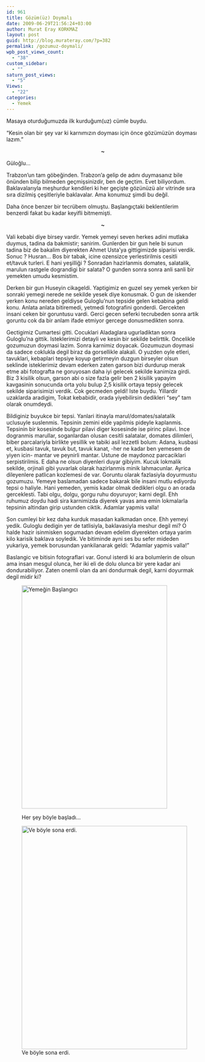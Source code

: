 ```yaml
---
id: 961
title: Gözüm(üz) Doymalı
date: 2009-06-29T21:56:24+03:00
author: Murat Eray KORKMAZ
layout: post
guid: http://blog.murateray.com/?p=382
permalink: /gozumuz-doymali/
wpb_post_views_count:
  - "38"
custom_sidebar:
  - ""
saturn_post_views:
  - "5"
Views:
  - "22"
categories:
  - Yemek
---
```

Masaya oturduğumuzda ilk kurduğum(uz) cümle buydu.

&#8220;Kesin olan bir şey var ki karnımızın doyması için önce gözümüzün doyması lazım.&#8221;

<p style="text-align: center;">
  <strong>~</strong>
</p>

Güloğlu&#8230;

Trabzon&#8217;un tam göbeğinden. Trabzon&#8217;a gelip de adını duymasanız bile önünden bilip bilmeden geçmişsinizdir, ben de geçtim. Evet biliyordum. Baklavalarıyla meşhurdur kendileri ki her geçişte gözünüzü alır vitrinde sıra sıra dizilmiş çeşitleriyle baklavalar. Ama konumuz şimdi bu değil.

Daha önce benzer bir tecrübem olmuştu. Başlangıçtaki beklentilerim benzerdi fakat bu kadar keyifli bitmemişti.

<p style="text-align: center;">
  <strong>~</strong>
</p>

Vali kebabi diye birsey vardir. Yemek yemeyi seven herkes adini mutlaka duymus, tadina da bakmistir; sanirim. Gunlerden bir gun hele bi sunun tadina biz de bakalim diyerekten Ahmet Usta&#8217;ya gittigimizde siparisi verdik. Sonuc ? Husran&#8230; Bos bir tabak, icine ozensizce yerlestirilmis cesitli et/tavuk turleri. E hani yeşilliği ? Sonradan hazirlanmis domates, salatalik, marulun rastgele dograndigi bir salata? O gunden sonra sonra anli sanli bir yemekten umudu kesmistim.

Derken bir gun Huseyin cikageldi. Yaptigimiz en guzel sey yemek yerken bir sonraki yemegi nerede ne sekilde yesek diye konusmak. O gun de iskender yerken konu nereden geldiyse Guloglu&#8217;nun tepside gelen kebabina geldi konu. Anlata anlata bitiremedi, yetmedi fotografini gonderdi. Gercekten insani ceken bir goruntusu vardi. Gerci gecen seferki tecrubeden sonra artik goruntu cok da bir anlam ifade etmiyor gercege donusmedikten sonra.

Gectigimiz Cumartesi gitti. Cocuklari Aladaglara ugurladiktan sonra Guloglu&#8217;na gittik. Isteklerimizi detayli ve kesin bir sekilde belirttik. Oncelikle gozumuzun doymasi lazim. Sonra karnimiz doyacak. Gozumuzun doymasi da sadece coklukla degil biraz da gorsellikle alakali. O yuzden oyle etleri, tavuklari, kebaplari tepsiye koyup getirmeyin duzgun birseyler olsun seklinde isteklerimiz devam ederken zaten garson bizi durdurup merak etme abi fotografta ne goruyosan daha iyi gelecek sekilde kanimiza girdi. Biz 3 kisilik olsun, garson abi o size fazla gelir ben 2 kisilik yapayim kavgasinin sonucunda orta yolu bulup 2,5 kisilik ortaya tepsiy gelecek sekilde siparisimizi verdik. Cok gecmeden geldi! Iste buydu. Yillardir uzaklarda aradigim, Tokat kebabidir, orada yiyebilirsin dedikleri &#8220;sey&#8221; tam olarak onumdeydi.

Bildiginiz buyukce bir tepsi. Yanlari itinayla marul/domates/salatalik uclusuyle suslenmis. Tepsinin zemini elde yapilmis pideyle kaplanmis. Tepsinin bir kosesinde bulgur pilavi diger kosesinde ise pirinc pilavi. Ince dogranmis marullar, soganlardan olusan cesitli salatalar, domates dilimleri, biber parcalariyla birlikte yesillik ve tabiki asil lezzetli bolum: Adana, kusbasi et, kusbasi tavuk, tavuk but, tavuk kanat, -her ne kadar ben yemesem de yiyen icin- mantar ve peynirli mantar. Ustune de maydonoz parcaciklari serpistirilmis. E daha ne olsun diyenleri duyar gibiyim. Kucuk lokmalik sekilde, orjinali gibi yuvarlak olarak hazirlanmis minik lahmacunlar. Ayrica dileyenlere patlican kozlemesi de var. Goruntu olarak fazlasiyla doyurmustu gozumuzu. Yemeye baslamadan sadece bakarak bile insani mutlu ediyordu tepsi o haliyle. Hani yemeden, yemis kadar olmak dedikleri olgu o an orada gerceklesti. Tabi olgu, dolgu, gorgu ruhu doyuruyor; karni degil. Ehh ruhumuz doydu hadi sira karnimizda diyerek yavas ama emin lokmalarla tepsinin altindan girip ustunden ciktik. Adamlar yapmis valla!

Son cumleyi bir kez daha kurduk masadan kalkmadan once. Ehh yemeyi yedik. Guloglu dedigin yer de tatlisiyla, baklavasiyla meshur degil mi? O halde hazir isinmisken sogumadan devam edelim diyerekten ortaya yarim kilo karisik baklava soyledik. Ve bitiminde ayni ses bu sefer mideden yukariya, yemek borusundan yankilanarak geldi: &#8220;Adamlar yapmis valla!&#8221;

Baslangic ve bitisin fotograflari var. Gonul isterdi ki ara bolumlerin de olsun ama insan mesgul olunca, her iki eli de dolu olunca bir yere kadar ani dondurabiliyor. Zaten onemli olan da ani dondurmak degil, karni doyurmak degil midir ki?<figure id="attachment_1850" aria-describedby="caption-attachment-1850" style="width: 380px" class="wp-caption aligncenter">

<img loading="lazy" class="wp-image-1850 size-full" src="https://i2.wp.com/www.murateray.com/wp-content/uploads/2009/06/baslangic.jpg?resize=380%2C582" alt="Yemeğin Başlangıcı" width="380" height="582" data-recalc-dims="1" /> <figcaption id="caption-attachment-1850" class="wp-caption-text">Her şey böyle başladı&#8230;</figcaption></figure> <figure id="attachment_1851" aria-describedby="caption-attachment-1851" style="width: 432px" class="wp-caption aligncenter"><img loading="lazy" class="size-full wp-image-1851" src="https://i1.wp.com/www.murateray.com/wp-content/uploads/2009/06/bitis.jpg?resize=432%2C582" alt="Ve böyle sona erdi." width="432" height="582" data-recalc-dims="1" /><figcaption id="caption-attachment-1851" class="wp-caption-text">Ve böyle sona erdi.</figcaption></figure>